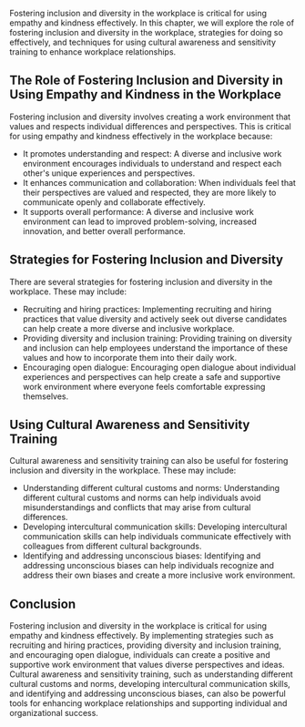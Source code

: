 
Fostering inclusion and diversity in the workplace is critical for using empathy and kindness effectively. In this chapter, we will explore the role of fostering inclusion and diversity in the workplace, strategies for doing so effectively, and techniques for using cultural awareness and sensitivity training to enhance workplace relationships.

The Role of Fostering Inclusion and Diversity in Using Empathy and Kindness in the Workplace
--------------------------------------------------------------------------------------------

Fostering inclusion and diversity involves creating a work environment that values and respects individual differences and perspectives. This is critical for using empathy and kindness effectively in the workplace because:

* It promotes understanding and respect: A diverse and inclusive work environment encourages individuals to understand and respect each other's unique experiences and perspectives.
* It enhances communication and collaboration: When individuals feel that their perspectives are valued and respected, they are more likely to communicate openly and collaborate effectively.
* It supports overall performance: A diverse and inclusive work environment can lead to improved problem-solving, increased innovation, and better overall performance.

Strategies for Fostering Inclusion and Diversity
------------------------------------------------

There are several strategies for fostering inclusion and diversity in the workplace. These may include:

* Recruiting and hiring practices: Implementing recruiting and hiring practices that value diversity and actively seek out diverse candidates can help create a more diverse and inclusive workplace.
* Providing diversity and inclusion training: Providing training on diversity and inclusion can help employees understand the importance of these values and how to incorporate them into their daily work.
* Encouraging open dialogue: Encouraging open dialogue about individual experiences and perspectives can help create a safe and supportive work environment where everyone feels comfortable expressing themselves.

Using Cultural Awareness and Sensitivity Training
-------------------------------------------------

Cultural awareness and sensitivity training can also be useful for fostering inclusion and diversity in the workplace. These may include:

* Understanding different cultural customs and norms: Understanding different cultural customs and norms can help individuals avoid misunderstandings and conflicts that may arise from cultural differences.
* Developing intercultural communication skills: Developing intercultural communication skills can help individuals communicate effectively with colleagues from different cultural backgrounds.
* Identifying and addressing unconscious biases: Identifying and addressing unconscious biases can help individuals recognize and address their own biases and create a more inclusive work environment.

Conclusion
----------

Fostering inclusion and diversity in the workplace is critical for using empathy and kindness effectively. By implementing strategies such as recruiting and hiring practices, providing diversity and inclusion training, and encouraging open dialogue, individuals can create a positive and supportive work environment that values diverse perspectives and ideas. Cultural awareness and sensitivity training, such as understanding different cultural customs and norms, developing intercultural communication skills, and identifying and addressing unconscious biases, can also be powerful tools for enhancing workplace relationships and supporting individual and organizational success.
